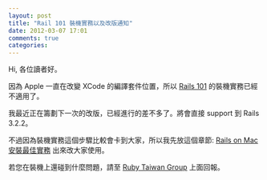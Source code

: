 ```yaml
---
layout: post
title: "Rail 101 裝機實務以及改版通知"
date: 2012-03-07 17:01
comments: true
categories: 
---
```


Hi, 各位讀者好。

因為 Apple 一直在改變 XCode 的編譯套件位置，所以 [Rails 101](http://rails-101.logdown.com) 的裝機實務已經不適用了。

我最近正在籌劃下一次的改版，已經進行的差不多了。將會直接 support 到 Rails 3.2.2。

不過因為裝機實務這個步驟比較會卡到大家，所以我先放這個章節: [Rails on Mac 安裝最佳實務](/mac-lion-xcode-ruby-rails-192/) 出來改大家使用。

若您在裝機上還碰到什麼問題，請至 [Ruby Taiwan Group](http://ruby-taiwan.org/) 上面回報。



